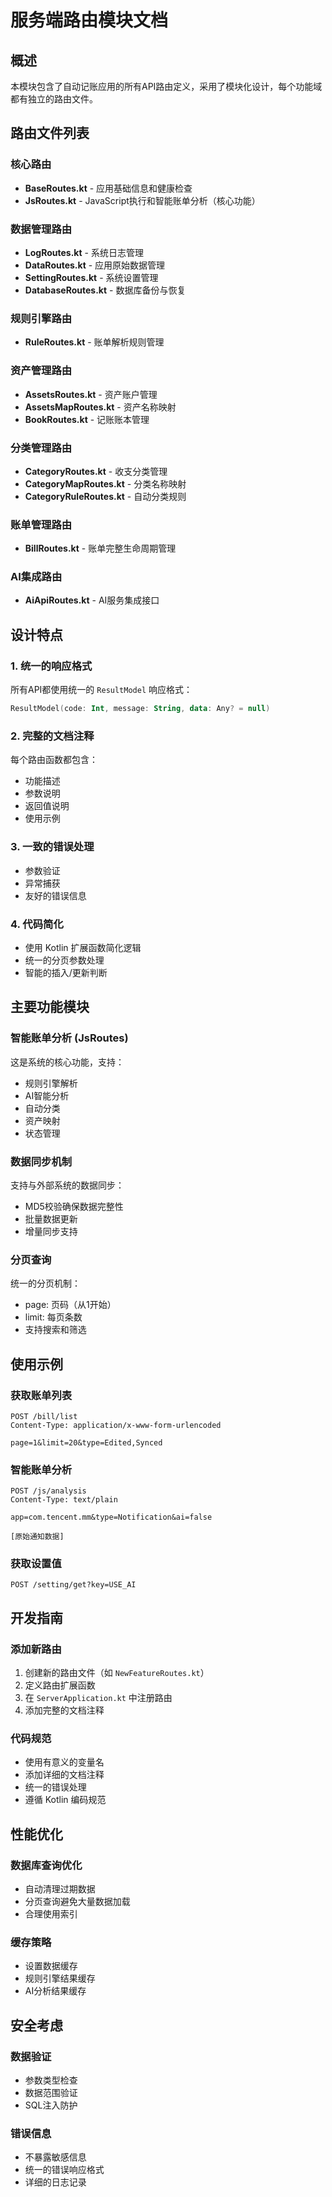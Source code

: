# 服务端路由模块文档

## 概述

本模块包含了自动记账应用的所有API路由定义，采用了模块化设计，每个功能域都有独立的路由文件。

## 路由文件列表

### 核心路由

- **BaseRoutes.kt** - 应用基础信息和健康检查
- **JsRoutes.kt** - JavaScript执行和智能账单分析（核心功能）

### 数据管理路由

- **LogRoutes.kt** - 系统日志管理
- **DataRoutes.kt** - 应用原始数据管理
- **SettingRoutes.kt** - 系统设置管理
- **DatabaseRoutes.kt** - 数据库备份与恢复

### 规则引擎路由

- **RuleRoutes.kt** - 账单解析规则管理

### 资产管理路由

- **AssetsRoutes.kt** - 资产账户管理
- **AssetsMapRoutes.kt** - 资产名称映射
- **BookRoutes.kt** - 记账账本管理

### 分类管理路由

- **CategoryRoutes.kt** - 收支分类管理
- **CategoryMapRoutes.kt** - 分类名称映射
- **CategoryRuleRoutes.kt** - 自动分类规则

### 账单管理路由

- **BillRoutes.kt** - 账单完整生命周期管理

### AI集成路由

- **AiApiRoutes.kt** - AI服务集成接口

## 设计特点

### 1. 统一的响应格式

所有API都使用统一的 `ResultModel` 响应格式：

```kotlin
ResultModel(code: Int, message: String, data: Any? = null)
```

### 2. 完整的文档注释

每个路由函数都包含：

- 功能描述
- 参数说明
- 返回值说明
- 使用示例

### 3. 一致的错误处理

- 参数验证
- 异常捕获
- 友好的错误信息

### 4. 代码简化

- 使用 Kotlin 扩展函数简化逻辑
- 统一的分页参数处理
- 智能的插入/更新判断

## 主要功能模块

### 智能账单分析 (JsRoutes)

这是系统的核心功能，支持：

- 规则引擎解析
- AI智能分析
- 自动分类
- 资产映射
- 状态管理

### 数据同步机制

支持与外部系统的数据同步：

- MD5校验确保数据完整性
- 批量数据更新
- 增量同步支持

### 分页查询

统一的分页机制：

- page: 页码（从1开始）
- limit: 每页条数
- 支持搜索和筛选

## 使用示例

### 获取账单列表

```http
POST /bill/list
Content-Type: application/x-www-form-urlencoded

page=1&limit=20&type=Edited,Synced
```

### 智能账单分析

```http
POST /js/analysis
Content-Type: text/plain

app=com.tencent.mm&type=Notification&ai=false

[原始通知数据]
```

### 获取设置值

```http
POST /setting/get?key=USE_AI
```

## 开发指南

### 添加新路由

1. 创建新的路由文件（如 `NewFeatureRoutes.kt`）
2. 定义路由扩展函数
3. 在 `ServerApplication.kt` 中注册路由
4. 添加完整的文档注释

### 代码规范

- 使用有意义的变量名
- 添加详细的文档注释
- 统一的错误处理
- 遵循 Kotlin 编码规范

## 性能优化

### 数据库查询优化

- 自动清理过期数据
- 分页查询避免大量数据加载
- 合理使用索引

### 缓存策略

- 设置数据缓存
- 规则引擎结果缓存
- AI分析结果缓存

## 安全考虑

### 数据验证

- 参数类型检查
- 数据范围验证
- SQL注入防护

### 错误信息

- 不暴露敏感信息
- 统一的错误响应格式
- 详细的日志记录 